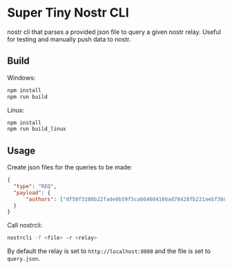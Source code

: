 # Super Tiny Nostr CLI

nostr cli that parses a provided json file to query a given nostr relay. Useful for testing and manually push data to nostr.

## Build
  
  Windows:

  ```bash
  npm install
  npm run build
  ```

  Linux:

  ```bash
  npm install
  npm run build_linux
  ```

## Usage

Create json files for the queries to be made:

  ```json
  {
    "type": "REQ",
    "payload": {
        "authors": ["df50f3108b22fade9b59f5ca664604166ad78428fb221aebf360dbb8051a997d"]
    }
  }
  ```

Call nostrcli:
  
  ```bash
  nostrcli -f <file> -r <relay>
  ```

By default the relay is set to `http://localhost:8080` and the file is set to `query.json`.